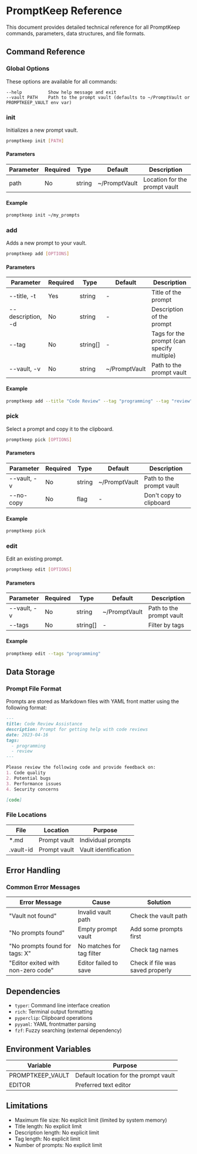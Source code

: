 # PromptKeep Reference

This document provides detailed technical reference for all PromptKeep commands, parameters, data structures, and file formats.

## Command Reference

### Global Options

These options are available for all commands:

```
--help          Show help message and exit
--vault PATH    Path to the prompt vault (defaults to ~/PromptVault or PROMPTKEEP_VAULT env var)
```

### init

Initializes a new prompt vault.

```bash
promptkeep init [PATH]
```

#### Parameters

| Parameter | Required | Type   | Default        | Description                    |
|-----------|----------|--------|----------------|--------------------------------|
| path      | No       | string | ~/PromptVault  | Location for the prompt vault  |

#### Example

```bash
promptkeep init ~/my_prompts
```

### add

Adds a new prompt to your vault.

```bash
promptkeep add [OPTIONS]
```

#### Parameters

| Parameter          | Required | Type     | Default | Description                       |
|--------------------|----------|----------|---------|-----------------------------------|
| --title, -t        | Yes      | string   | -       | Title of the prompt               |
| --description, -d  | No       | string   | -       | Description of the prompt         |
| --tag              | No       | string[] | -       | Tags for the prompt (can specify multiple) |
| --vault, -v        | No       | string   | ~/PromptVault | Path to the prompt vault   |

#### Example

```bash
promptkeep add --title "Code Review" --tag "programming" --tag "review"
```

### pick

Select a prompt and copy it to the clipboard.

```bash
promptkeep pick [OPTIONS]
```

#### Parameters

| Parameter     | Required | Type    | Default       | Description                     |
|---------------|----------|---------|---------------|---------------------------------|
| --vault, -v   | No       | string  | ~/PromptVault | Path to the prompt vault        |
| --no-copy     | No       | flag    | -             | Don't copy to clipboard         |

#### Example

```bash
promptkeep pick
```

### edit

Edit an existing prompt.

```bash
promptkeep edit [OPTIONS]
```

#### Parameters

| Parameter     | Required | Type     | Default       | Description                     |
|---------------|----------|----------|---------------|---------------------------------|
| --vault, -v   | No       | string   | ~/PromptVault | Path to the prompt vault        |
| --tags        | No       | string[] | -             | Filter by tags                  |

#### Example

```bash
promptkeep edit --tags "programming"
```

## Data Storage

### Prompt File Format

Prompts are stored as Markdown files with YAML front matter using the following format:

```markdown
---
title: Code Review Assistance
description: Prompt for getting help with code reviews
date: 2023-04-16
tags:
  - programming
  - review
---

Please review the following code and provide feedback on:
1. Code quality
2. Potential bugs
3. Performance issues
4. Security concerns

[code]
```

### File Locations

| File        | Location        | Purpose              |
|-------------|-----------------|----------------------|
| *.md        | Prompt vault    | Individual prompts   |
| .vault-id   | Prompt vault    | Vault identification |

## Error Handling

### Common Error Messages

| Error Message                    | Cause                          | Solution                        |
|----------------------------------|--------------------------------|---------------------------------|
| "Vault not found"                | Invalid vault path             | Check the vault path            |
| "No prompts found"               | Empty prompt vault             | Add some prompts first          |
| "No prompts found for tags: X"   | No matches for tag filter      | Check tag names                 |
| "Editor exited with non-zero code" | Editor failed to save         | Check if file was saved properly |

## Dependencies

* `typer`: Command line interface creation
* `rich`: Terminal output formatting
* `pyperclip`: Clipboard operations
* `pyyaml`: YAML frontmatter parsing
* `fzf`: Fuzzy searching (external dependency)

## Environment Variables

| Variable           | Purpose                              |
|--------------------|--------------------------------------|
| PROMPTKEEP_VAULT   | Default location for the prompt vault |
| EDITOR             | Preferred text editor                |

## Limitations

* Maximum file size: No explicit limit (limited by system memory)
* Title length: No explicit limit
* Description length: No explicit limit
* Tag length: No explicit limit
* Number of prompts: No explicit limit

